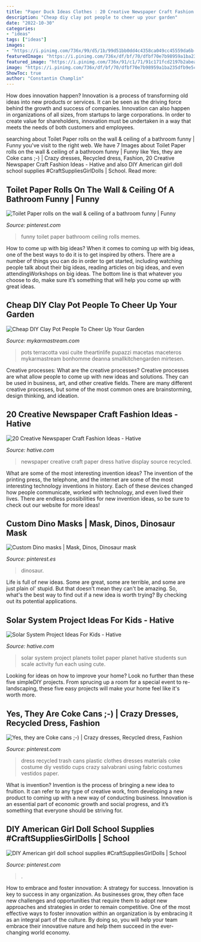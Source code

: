 ```yaml
---
title: "Paper Duck Ideas Clothes : 20 Creative Newspaper Craft Fashion Ideas"
description: "Cheap diy clay pot people to cheer up your garden"
date: "2022-10-30"
categories:
- "ideas"
tags: ["ideas"]
images:
- "https://i.pinimg.com/736x/99/d5/1b/99d51bb0dd4c4358ca049cc45559da6b--funny-things-funny-stuff.jpg"
featuredImage: "https://i.pinimg.com/736x/df/bf/70/dfbf70e7b98959a1ba235dfb9e5cdae9.jpg"
featured_image: "https://i.pinimg.com/736x/91/c1/71/91c171fcd2197b2abea0aed2476508ba--unusual-dresses-recycled-dress.jpg"
image: "https://i.pinimg.com/736x/df/bf/70/dfbf70e7b98959a1ba235dfb9e5cdae9.jpg"
ShowToc: true
author: "Constantin Champlin"
---
```



How does innovation happen?
Innovation is a process of transforming old ideas into new products or services. It can be seen as the driving force behind the growth and success of companies. Innovation can also happen in organizations of all sizes, from startups to large corporations. In order to create value for shareholders, innovation must be undertaken in a way that meets the needs of both customers and employees.

	

		
searching about Toilet Paper rolls on the wall &amp; ceiling of a bathroom funny | Funny you've visit to the right web. We have 7 Images about Toilet Paper rolls on the wall &amp; ceiling of a bathroom funny | Funny like Yes, they are Coke cans ;-) | Crazy dresses, Recycled dress, Fashion, 20 Creative Newspaper Craft Fashion Ideas - Hative and also DIY American girl doll school supplies #CraftSuppliesGirlDolls | School. Read more:
		
    
## Toilet Paper Rolls On The Wall &amp; Ceiling Of A Bathroom Funny | Funny

<img loading=lazy src="https://i.pinimg.com/736x/99/d5/1b/99d51bb0dd4c4358ca049cc45559da6b--funny-things-funny-stuff.jpg" onerror="this.onerror=null;this.src='https://tse2.mm.bing.net/th?id=OIP.nsSIl-XOVdrX8qS2SLsumQHaLH&amp;pid=15.1';" alt="Toilet Paper rolls on the wall &amp; ceiling of a bathroom funny | Funny">

_Source: pinterest.com_

>funny toilet paper bathroom ceiling rolls memes. 

	

How to come up with big ideas?
When it comes to coming up with big ideas, one of the best ways to do it is to get inspired by others. There are a number of things you can do in order to get started, including watching people talk about their big ideas, reading articles on big ideas, and even attendingWorkshops on big ideas. The bottom line is that whatever you choose to do, make sure it’s something that will help you come up with great ideas.

    
## Cheap DIY Clay Pot People To Cheer Up Your Garden

<img loading=lazy src="https://mykarmastream.com/wp-content/uploads/2017/07/Clay-Pot-People-5.jpg" onerror="this.onerror=null;this.src='https://tse3.mm.bing.net/th?id=OIP.jVe5uygRKmCL73FTXY5SXAHaPM&amp;pid=15.1';" alt="Cheap DIY Clay Pot People To Cheer Up Your Garden">

_Source: mykarmastream.com_

>pots terracotta vasi cuite theartinlife pupazzi macetas maceteros mykarmastream bonhomme deanna smallkitchengarden mirtesen. 

	

Creative processes: What are the creative processes?
Creative processes are what allow people to come up with new ideas and solutions. They can be used in business, art, and other creative fields. There are many different creative processes, but some of the most common ones are brainstorming, design thinking, and ideation.

    
## 20 Creative Newspaper Craft Fashion Ideas - Hative

<img loading=lazy src="http://hative.com/wp-content/uploads/2014/10/newspaper-craft-fashion-ideas/14-creative-newspaper-craft-fashion-ideas.jpg" onerror="this.onerror=null;this.src='https://tse3.mm.bing.net/th?id=OIP.LGUML7UIRXT0iilHjTsgxQHaLH&amp;pid=15.1';" alt="20 Creative Newspaper Craft Fashion Ideas - Hative">

_Source: hative.com_

>newspaper creative craft paper dress hative display source recycled. 

	

What are some of the most interesting invention ideas?
The invention of the printing press, the telephone, and the internet are some of the most interesting technology inventions in history. Each of these devices changed how people communicate, worked with technology, and even lived their lives. There are endless possibilities for new invention ideas, so be sure to check out our website for more ideas!

    
## Custom Dino Masks | Mask, Dinos, Dinosaur Mask

<img loading=lazy src="https://i.pinimg.com/736x/68/b1/b3/68b1b3a2bd728fc13532596d5652d1f4.jpg" onerror="this.onerror=null;this.src='https://tse2.mm.bing.net/th?id=OIP.lpvheWXLw0Aynme4bWu9swHaJ3&amp;pid=15.1';" alt="Custom Dino masks | Mask, Dinos, Dinosaur mask">

_Source: pinterest.es_

>dinosaur. 

	

Life is full of new ideas. Some are great, some are terrible, and some are just plain ol' stupid. But that doesn't mean they can't be amazing. So, what's the best way to find out if a new idea is worth trying? By checking out its potential applications.

    
## Solar System Project Ideas For Kids - Hative

<img loading=lazy src="http://hative.com/wp-content/uploads/2014/12/solar-system-project-ideas/7-solar-system-project-ideas.jpg" onerror="this.onerror=null;this.src='https://tse1.mm.bing.net/th?id=OIP.GnuhpxJ6YLA1Ee29YtUregHaJ4&amp;pid=15.1';" alt="Solar System Project Ideas For Kids - Hative">

_Source: hative.com_

>solar system project planets toilet paper planet hative students sun scale activity fun each using cute. 

	

Looking for ideas on how to improve your home? Look no further than these five simpleDIY projects. From sprucing up a room for a special event to re-landscaping, these five easy projects will make your home feel like it's worth more.

    
## Yes, They Are Coke Cans ;-) | Crazy Dresses, Recycled Dress, Fashion

<img loading=lazy src="https://i.pinimg.com/736x/91/c1/71/91c171fcd2197b2abea0aed2476508ba--unusual-dresses-recycled-dress.jpg" onerror="this.onerror=null;this.src='https://tse3.mm.bing.net/th?id=OIP.qB58vFMLICAhus1rKUlOXgHaM4&amp;pid=15.1';" alt="Yes, they are Coke cans ;-) | Crazy dresses, Recycled dress, Fashion">

_Source: pinterest.com_

>dress recycled trash cans plastic clothes dresses materials coke costume diy vestido cups crazy salvabrani using fabric costumes vestidos paper. 

	

What is invention?
Invention is the process of bringing a new idea to fruition. It can refer to any type of creative work, from developing a new product to coming up with a new way of conducting business. Innovation is an essential part of economic growth and social progress, and it’s something that everyone should be striving for.

    
## DIY American Girl Doll School Supplies #CraftSuppliesGirlDolls | School

<img loading=lazy src="https://i.pinimg.com/736x/df/bf/70/dfbf70e7b98959a1ba235dfb9e5cdae9.jpg" onerror="this.onerror=null;this.src='https://tse2.mm.bing.net/th?id=OIP.PHb4_-PYRqdCmm1__yzt9gHaJ3&amp;pid=15.1';" alt="DIY American girl doll school supplies #CraftSuppliesGirlDolls | School">

_Source: pinterest.com_

>. 

	

How to embrace and foster innovation: A strategy for success.
Innovation is key to success in any organization. As businesses grow, they often face new challenges and opportunities that require them to adopt new approaches and strategies in order to remain competitive. One of the most effective ways to foster innovation within an organization is by embracing it as an integral part of the culture. By doing so, you will help your team embrace their innovative nature and help them succeed in the ever-changing world economy.


